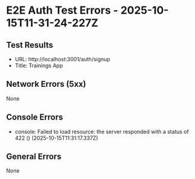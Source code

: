 # E2E Auth Test Errors - 2025-10-15T11-31-24-227Z

## Test Results
- URL: http://localhost:3001/auth/signup
- Title: Trainings App

## Network Errors (5xx)
None

## Console Errors
- console: Failed to load resource: the server responded with a status of 422 () (2025-10-15T11:31:17.337Z)

## General Errors
None
